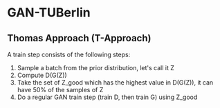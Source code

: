 # GAN-TUBerlin

## Thomas  Approach (T-Approach)
A train step consists of the following steps:
1. Sample a batch from the prior distribution, let's call it Z
2. Compute D(G(Z))
3. Take the set of Z_good which has the highest value in D(G(Z)), it can have 50% of the samples of Z
4. Do a regular GAN train step (train D, then train G) using Z_good
